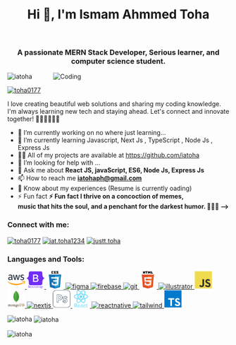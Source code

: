 <h1 align="center">Hi 👋, I'm Ismam Ahmmed Toha</h1>

<img alt="" src="https://cdna.artstation.com/p/assets/images/images/028/102/058/original/pixel-jeff-matrix-s.gif?1593487263)](https://i.pinimg.com/originals/cc/33/cd/cc33cdb7eff28957027a2eb858dbcf94.gif">

<h3 align="center">A passionate MERN Stack Developer, Serious learner, and computer science student.</h3>
<img align="right" margin-top="20px" alt="Coding" width="400" src="https://gifdb.com/images/high/scrolling-up-green-system-coding-nxt2vg8bl6e4wbo1.gif">

<p align="left"> <img src="https://komarev.com/ghpvc/?username=iatoha&label=Profile%20views&color=0e75b6&style=flat" alt="iatoha" /> </p>

<p align="left"> <a href="https://twitter.com/toha0177" target="blank"><img src="https://img.shields.io/twitter/follow/toha0177?logo=twitter&style=for-the-badge" alt="toha0177" /></a> </p>

I love creating beautiful web solutions and sharing my coding knowledge. I'm always learning new tech and staying ahead. Let's connect and innovate together! 🚀👨‍💻🚀👨‍💻

- 🔭 I’m currently working on no where just learning...
- 🌱 I’m currently learning Javascript, Next Js , TypeScript , Node Js , Express Js
- 👨‍💻 All of my projects are available at https://github.com/iatoha
- 🤔 I’m looking for help with ...
- 💬 Ask me about **React JS, javaScript, ES6, Node Js, Express Js**
- 📫 How to reach me **iatohaph@gmail.com**
- 📄 Know about my experiences (Resume is currently oading)
- ⚡ Fun fact **⚡ Fun fact I thrive on a concoction of memes,                                                                                                                                                         
 music that hits the soul, and a penchant for the darkest humor. 🎵😄🖤 -->**

<h3 align="left">Connect with me:</h3>
<p align="left">
<a href="https://twitter.com/toha0177" target="blank"><img align="center" src="https://raw.githubusercontent.com/rahuldkjain/github-profile-readme-generator/master/src/images/icons/Social/twitter.svg" alt="toha0177" height="30" width="40" /></a>
<a href="https://fb.com/iat.toha1234" target="blank"><img align="center" src="https://raw.githubusercontent.com/rahuldkjain/github-profile-readme-generator/master/src/images/icons/Social/facebook.svg" alt="iat.toha1234" height="30" width="40" /></a>
<a href="https://instagram.com/justt.toha" target="blank"><img align="center" src="https://raw.githubusercontent.com/rahuldkjain/github-profile-readme-generator/master/src/images/icons/Social/instagram.svg" alt="justt.toha" height="30" width="40" /></a>
</p>

<h3 align="left">Languages and Tools:</h3>
<p align="left"> <a href="https://aws.amazon.com" target="_blank" rel="noreferrer"> <img src="https://raw.githubusercontent.com/devicons/devicon/master/icons/amazonwebservices/amazonwebservices-original-wordmark.svg" alt="aws" width="40" height="40"/> </a> <a href="https://getbootstrap.com" target="_blank" rel="noreferrer"> <img src="https://raw.githubusercontent.com/devicons/devicon/master/icons/bootstrap/bootstrap-plain-wordmark.svg" alt="bootstrap" width="40" height="40"/> </a> <a href="https://www.w3schools.com/css/" target="_blank" rel="noreferrer"> <img src="https://raw.githubusercontent.com/devicons/devicon/master/icons/css3/css3-original-wordmark.svg" alt="css3" width="40" height="40"/> </a> <a href="https://www.figma.com/" target="_blank" rel="noreferrer"> <img src="https://www.vectorlogo.zone/logos/figma/figma-icon.svg" alt="figma" width="40" height="40"/> </a> <a href="https://firebase.google.com/" target="_blank" rel="noreferrer"> <img src="https://www.vectorlogo.zone/logos/firebase/firebase-icon.svg" alt="firebase" width="40" height="40"/> </a> <a href="https://git-scm.com/" target="_blank" rel="noreferrer"> <img src="https://www.vectorlogo.zone/logos/git-scm/git-scm-icon.svg" alt="git" width="40" height="40"/> </a> <a href="https://www.w3.org/html/" target="_blank" rel="noreferrer"> <img src="https://raw.githubusercontent.com/devicons/devicon/master/icons/html5/html5-original-wordmark.svg" alt="html5" width="40" height="40"/> </a> <a href="https://www.adobe.com/in/products/illustrator.html" target="_blank" rel="noreferrer"> <img src="https://www.vectorlogo.zone/logos/adobe_illustrator/adobe_illustrator-icon.svg" alt="illustrator" width="40" height="40"/> </a> <a href="https://developer.mozilla.org/en-US/docs/Web/JavaScript" target="_blank" rel="noreferrer"> <img src="https://raw.githubusercontent.com/devicons/devicon/master/icons/javascript/javascript-original.svg" alt="javascript" width="40" height="40"/> </a> <a href="https://www.mongodb.com/" target="_blank" rel="noreferrer"> <img src="https://raw.githubusercontent.com/devicons/devicon/master/icons/mongodb/mongodb-original-wordmark.svg" alt="mongodb" width="40" height="40"/> </a> <a href="https://nextjs.org/" target="_blank" rel="noreferrer"> <img src="https://cdn.worldvectorlogo.com/logos/nextjs-2.svg" alt="nextjs" width="40" height="40"/> </a> <a href="https://www.photoshop.com/en" target="_blank" rel="noreferrer"> <img src="https://raw.githubusercontent.com/devicons/devicon/master/icons/photoshop/photoshop-line.svg" alt="photoshop" width="40" height="40"/> </a> <a href="https://reactjs.org/" target="_blank" rel="noreferrer"> <img src="https://raw.githubusercontent.com/devicons/devicon/master/icons/react/react-original-wordmark.svg" alt="react" width="40" height="40"/> </a> <a href="https://reactnative.dev/" target="_blank" rel="noreferrer"> <img src="https://reactnative.dev/img/header_logo.svg" alt="reactnative" width="40" height="40"/> </a> <a href="https://tailwindcss.com/" target="_blank" rel="noreferrer"> <img src="https://www.vectorlogo.zone/logos/tailwindcss/tailwindcss-icon.svg" alt="tailwind" width="40" height="40"/> </a> <a href="https://www.typescriptlang.org/" target="_blank" rel="noreferrer"> <img src="https://raw.githubusercontent.com/devicons/devicon/master/icons/typescript/typescript-original.svg" alt="typescript" width="40" height="40"/> </a> </p>

<p><img align="left" src="https://github-readme-stats.vercel.app/api/top-langs?username=iatoha&show_icons=true&locale=en&layout=compact" alt="iatoha" /></p>

<p>&nbsp;<img align="center" src="https://github-readme-stats.vercel.app/api?username=iatoha&show_icons=true&locale=en" alt="iatoha" /></p>

<p><img align="center" src="https://github-readme-streak-stats.herokuapp.com/?user=iatoha&" alt="iatoha" /></p>


